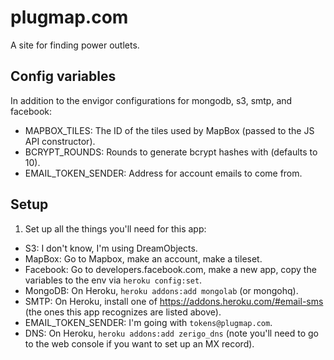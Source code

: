 plugmap.com
===========

A site for finding power outlets.

## Config variables

In addition to the envigor configurations for mongodb, s3, smtp, and facebook:

- MAPBOX_TILES: The ID of the tiles used by MapBox (passed to the JS API constructor).
- BCRYPT_ROUNDS: Rounds to generate bcrypt hashes with (defaults to 10).
- EMAIL_TOKEN_SENDER: Address for account emails to come from.

## Setup

1. Set up all the things you'll need for this app:
  
  - S3: I don't know, I'm using DreamObjects.
  - MapBox: Go to Mapbox, make an account, make a tileset.
  - Facebook: Go to developers.facebook.com, make a new app, copy the variables to the env via `heroku config:set`.
  - MongoDB: On Heroku, `heroku addons:add mongolab` (or mongohq).
  - SMTP: On Heroku, install one of https://addons.heroku.com/#email-sms (the ones this app recognizes are listed above).
  - EMAIL_TOKEN_SENDER: I'm going with `tokens@plugmap.com`.
  - DNS: On Heroku, `heroku addons:add zerigo_dns` (note you'll need to go to the web console if you want to set up an MX record).
